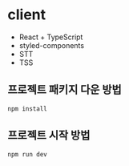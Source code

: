 # client

-   React + TypeScript
-   styled-components
-   STT
-   TSS

## 프로젝트 패키지 다운 방법

```
npm install
```

## 프로젝트 시작 방법

```
npm run dev
```
